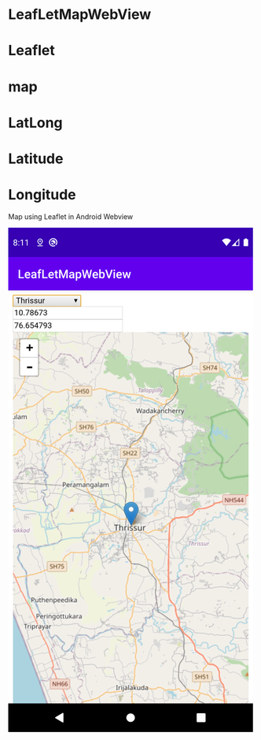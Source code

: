 # LeafLetMapWebView
# Leaflet
# map
# LatLong
# Latitude
# Longitude
Map using Leaflet in Android Webview

<img src="https://github.com/shivinneelan/LeafLetMapWebView/blob/master/Screenshot_1587350490.png"/>
